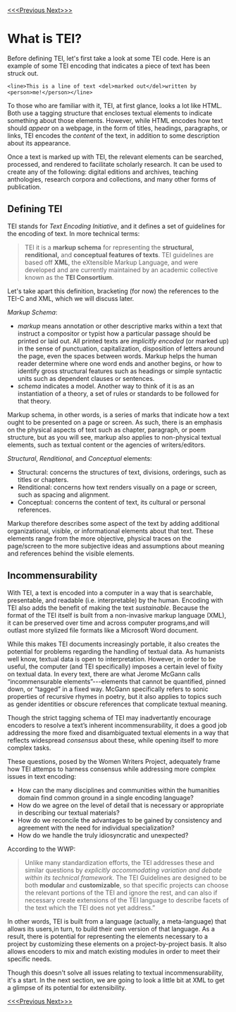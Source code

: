 [<<<Previous  ](README.md)  [Next>>>](what_is_xml.md)

# What is TEI?

Before defining TEI, let's first take a look at some TEI code. Here is an example of some TEI encoding that indicates a piece of text has been struck out.

    <line>This is a line of text <del>marked out</del>written by <person>me!</person></line>

To those who are familiar with it, TEI, at first glance, looks a lot like HTML. Both use a tagging structure that encloses textual elements to indicate something about those elements. However, while HTML encodes how text should *appear* on a webpage, in the form of titles, headings, paragraphs, or links, TEI encodes the *content* of the text, in addition to some description about its appearance. 

Once a text is marked up with TEI, the relevant elements can be searched, processed, and rendered to facilitate scholarly research. It can be used to create any of the following: digital editions and archives, teaching anthologies, research corpora and collections, and many other forms of publication.

## Defining TEI

TEI stands for *Text Encoding Initiative*, and it defines a set of guidelines for the encoding of text. In more technical terms:

> TEI it is a **markup schema** for representing the **structural, renditional,** and **conceptual features of texts**. TEI guidelines are based off **XML**, the eXtensible Markup Language, and were developed and are currently maintained by an academic collective known as the **TEI Consortium**.

Let's take apart this definition, bracketing (for now) the references to the TEI-C and XML, which we will discuss later. 

*Markup Schema*:
- *markup* means annotation or other descriptive marks within a text that instruct a compositor or typist how a particular passage should be printed or laid out. All printed texts are *implicitly encoded* (or marked up) in the sense of punctuation, capitalization, disposition of letters around the page, even the spaces between words. Markup helps the human reader determine where one word ends and another begins, or how to identify gross structural features such as headings or simple syntactic units such as dependent clauses or sentences.
- *schema* indicates a model. Another way to think of it is as an instantiation of a theory, a set of rules or standards to be followed for that theory.

Markup schema, in other words, is a series of marks that indicate how a text ought to be presented on a page or screen. As such, there is an emphasis on the physical aspects of text such as chapter, paragraph, or poem structure, but as you will see, markup also applies to non-physical textual elements, such as textual content or the agencies of writers/editors. 

*Structural*, *Renditional*, and *Conceptual* elements:
- Structural: concerns the structures of text, divisions, orderings, such as titles or chapters. 
- Renditional: concerns how text renders visually on a page or screen, such as spacing and alignment.
- Conceptual: concerns the content of text, its cultural or personal references.

Markup therefore describes some aspect of the text by adding additional organizational, visible, or informational elements about that text. These elements range from the more objective, physical traces on the page/screen to the more subjective ideas and assumptions about meaning and references behind the visible elements. 

## Incommensurability 

With TEI, a text is encoded into a computer in a way that is searchable, presentable, and readable (i.e. interpretable) by the human. Encoding with TEI also adds the benefit of making the text *sustainable*. Because the format of the TEI itself is built from a non-invasive markup language (XML), it can be preserved over time and across computer programs,and will outlast more stylized file formats like a Microsoft Word document. 

While this makes TEI documents increasingly portable, it also creates the potential for problems regarding the handling of textual data. As humanists well know, textual data is open to interpretation. However, in order to be useful, the computer (and TEI specifically) imposes a certain level of fixity on textual data. In every text, there are what Jerome McGann calls “incommensurable elements”---elements that cannot be quantified, pinned down, or “tagged” in a fixed way. McGann specifically refers to sonic properties of recursive rhymes in poetry, but it also applies to topics such as gender identities or obscure references that complicate textual meaning. 

Though the strict tagging schema of TEI may inadvertantly encourage encoders to resolve a text’s inherent incommensurability, it does a good job addressing the more fixed and disambiguated textual elements in a way that reflects widespread *consensus* about these, while opening itself to more complex tasks. 

These questions, posed by the Women Writers Project, adequately frame how TEI attemps to harness consensus while addressing more complex issues in text encoding: 

- How can the many disciplines and communities within the humanities domain find common ground in a single encoding language? 
- How do we agree on the level of detail that is necessary or appropriate in describing our textual materials? 
- How do we reconcile the advantages to be gained by consistency and agreement with the need for individual specialization? 
- How do we handle the truly idiosyncratic and unexpected? 

According to the WWP:

>Unlike many standardization efforts, the TEI addresses these and similar questions by *explicitly accommodating variation and debate within its technical framework.* The TEI Guidelines are designed to be both **modular** and **customizable**, so that specific projects can choose the relevant portions of the TEI and ignore the rest, and can also if necessary create extensions of the TEI language to describe facets of the text which the TEI does not yet address.”

In other words, TEI is built from a language (actually, a meta-language) that allows its users,in turn, to build their own version of that language. As a result, there is potential for representing the elements necessary to a project by customizing these elements on a project-by-project basis. It also allows encoders to mix and match existing modules in order to meet their specific needs. 

Though this doesn't solve all issues relating to textual incommensurability, it's a start. In the next section, we are going to look a little bit at XML to get a glimpse of its potential for extensibility. 

[<<<Previous  ](README.md)[Next>>>](what_is_xml.md)
